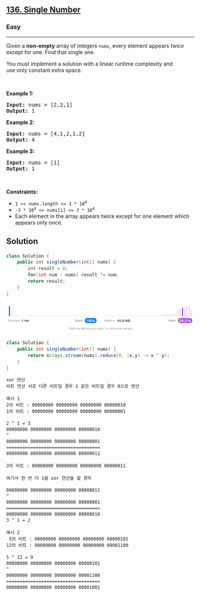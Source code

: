 <h2><a href="https://leetcode.com/problems/single-number/">136. Single Number</a></h2><h3>Easy</h3><hr><div><p>Given a <strong>non-empty</strong>&nbsp;array of integers <code>nums</code>, every element appears <em>twice</em> except for one. Find that single one.</p>

<p>You must&nbsp;implement a solution with a linear runtime complexity and use&nbsp;only constant&nbsp;extra space.</p>

<p>&nbsp;</p>
<p><strong class="example">Example 1:</strong></p>
<pre><strong>Input:</strong> nums = [2,2,1]
<strong>Output:</strong> 1
</pre><p><strong class="example">Example 2:</strong></p>
<pre><strong>Input:</strong> nums = [4,1,2,1,2]
<strong>Output:</strong> 4
</pre><p><strong class="example">Example 3:</strong></p>
<pre><strong>Input:</strong> nums = [1]
<strong>Output:</strong> 1
</pre>
<p>&nbsp;</p>
<p><strong>Constraints:</strong></p>

<ul>
	<li><code>1 &lt;= nums.length &lt;= 3 * 10<sup>4</sup></code></li>
	<li><code>-3 * 10<sup>4</sup> &lt;= nums[i] &lt;= 3 * 10<sup>4</sup></code></li>
	<li>Each element in the array appears twice except for one element which appears only once.</li>
</ul>
</div>

## Solution

```java
class Solution {
    public int singleNumber(int[] nums) {
        int result = 0;
        for(int num : nums) result ^= num;           
        return result;
    }
}
```

![result.png](result.png)

```java
class Solution {
    public int singleNumber(int[] nums) {
        return Arrays.stream(nums).reduce(0, (x,y) -> x ^ y);
    }
}
```

```
xor 연산
비트 연산 서로 다른 비트일 경우 1 같은 비트일 경우 0으로 연산

예시 1
2의 비트 : 00000000 00000000 00000000 00000010
1의 비트 : 00000000 00000000 00000000 00000001

2 ^ 1 = 3
00000000 00000000 00000000 00000010 
^
00000000 00000000 00000000 00000001 
===================================
00000000 00000000 00000000 00000011

3의 비트 : 00000000 00000000 00000000 00000011

여기서 한 번 더 1을 xor 연산을 할 경우

00000000 00000000 00000000 00000011
^
00000000 00000000 00000000 00000001
===================================
00000000 00000000 00000000 00000010
3 ^ 1 = 2

예시 2
 5의 비트 : 00000000 00000000 00000000 00000101
12의 비트 : 00000000 00000000 00000000 00001100

5 ^ 12 = 9
00000000 00000000 00000000 00000101
^
00000000 00000000 00000000 00001100
===================================
00000000 00000000 00000000 00001001
```

